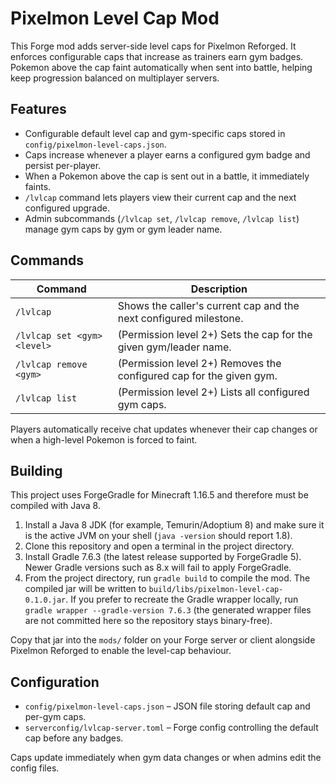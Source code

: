 # Pixelmon Level Cap Mod

This Forge mod adds server-side level caps for Pixelmon Reforged. It enforces configurable caps that increase as trainers earn gym badges. Pokemon above the cap faint automatically when sent into battle, helping keep progression balanced on multiplayer servers.

## Features

* Configurable default level cap and gym-specific caps stored in `config/pixelmon-level-caps.json`.
* Caps increase whenever a player earns a configured gym badge and persist per-player.
* When a Pokemon above the cap is sent out in a battle, it immediately faints.
* `/lvlcap` command lets players view their current cap and the next configured upgrade.
* Admin subcommands (`/lvlcap set`, `/lvlcap remove`, `/lvlcap list`) manage gym caps by gym or gym leader name.

## Commands

| Command | Description |
| --- | --- |
| `/lvlcap` | Shows the caller's current cap and the next configured milestone. |
| `/lvlcap set <gym> <level>` | (Permission level 2+) Sets the cap for the given gym/leader name. |
| `/lvlcap remove <gym>` | (Permission level 2+) Removes the configured cap for the given gym. |
| `/lvlcap list` | (Permission level 2+) Lists all configured gym caps. |

Players automatically receive chat updates whenever their cap changes or when a high-level Pokemon is forced to faint.

## Building

This project uses ForgeGradle for Minecraft 1.16.5 and therefore must be
compiled with Java 8.

1. Install a Java 8 JDK (for example, Temurin/Adoptium 8) and make sure it is
   the active JVM on your shell (`java -version` should report 1.8).
2. Clone this repository and open a terminal in the project directory.
3. Install Gradle 7.6.3 (the latest release supported by ForgeGradle 5). Newer
   Gradle versions such as 8.x will fail to apply ForgeGradle.
4. From the project directory, run `gradle build` to compile the mod.
   The compiled jar will be written to `build/libs/pixelmon-level-cap-0.1.0.jar`.
   If you prefer to recreate the Gradle wrapper locally, run
   `gradle wrapper --gradle-version 7.6.3` (the generated wrapper files are not
   committed here so the repository stays binary-free).

Copy that jar into the `mods/` folder on your Forge server or client alongside
Pixelmon Reforged to enable the level-cap behaviour.

## Configuration

* `config/pixelmon-level-caps.json` – JSON file storing default cap and per-gym caps.
* `serverconfig/lvlcap-server.toml` – Forge config controlling the default cap before any badges.

Caps update immediately when gym data changes or when admins edit the config files.
